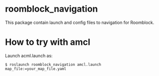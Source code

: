 # roomblock_navigation

This package contain launch and config files to navigation for Roomblock.

# How to try with amcl

Launch acml.launch as:

```
$ roslaunch roomblock_navigation amcl.launch map_file:=your_map_file.yaml
```
